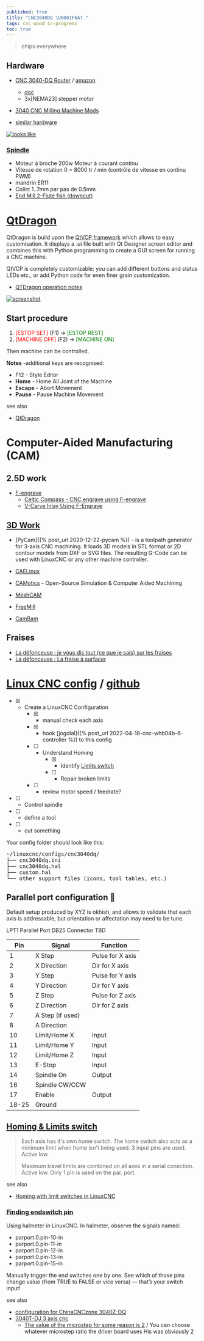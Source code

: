 ```yaml
---
published: true
title: "CNC3040DQ \U0001F6A7 "
tags: cnc wood in-progress
toc: true
---
```

> chips everywhere

## Hardware
- [CNC 3040-DQ Router](https://www.youtube.com/watch?v=Q-mbQk6KyBQ&feature=emb_logo) / [amazon](https://www.amazon.co.uk/Sanven-3040T-Dq-Engraver-Engraving-Drilling/dp/B00DONP1O0)
	- [doc](https://www.china-cncrouter.com/downfile/2015120417282452561.pdf)
    - 3x[NEMA23] stepper motor
- [3040 CNC Milling Machine Mods](https://hackaday.io/project/6776-3040-cnc-milling-machine-mods)

- [similar hardware](https://damogranlabs.com/wp-content/uploads/2015/12/damogran-labs-cene-cnc-guide.pdf)

[![looks like](https://m.media-amazon.com/images/I/61tT4doZYFL._AC_SL1500_.jpg)](https://www.amazon.fr/Routeur-machine-graver-sertir-gravure/dp/B09LCHBGVC)

### [Spindle](https://www.amazon.fr/Chrisun-Machine-Gravure-Fraiseuse-Routeur/dp/B07RWMHRDV/ref=sr_1_7?__mk_fr_FR=%C3%85M%C3%85%C5%BD%C3%95%C3%91&dchild=1&keywords=CNC%2B3040-DQ&qid=1604965338&sr=8-7&th=1)
- Moteur à broche 200w Moteur à courant continu
- Vitesse de rotation 0 ~ 8000 tr / min (contrôle de vitesse en continu PWM)
- mandrin ER11
- Collet 1..7mm par pas de 0.5mm
- [End Mill 2-Flute fish (downcut)](https://shop.stepcraft-systems.com/End-Mill-2-Flute-fish-downcut)



# [QtDragon](http://linuxcnc.org/docs/devel/html/gui/qtdragon.html)

QtDragon is build upon the [QtVCP framework](https://linuxcnc.org/docs/devel/html/gui/qtvcp.html) which allows to easy customisation.
It displays a .ui file built with Qt Designer screen editor and combines this with Python programming to create a GUI screen for running a CNC machine.

QtVCP is completely customizable: you can add different buttons and status LEDs etc., or add Python code for even finer grain customization.


- [QTDragon operation notes ](https://forum.linuxcnc.org/9-installing-linuxcnc/49619-qtdragon-operation-notes)

[![screenshot](https://linuxcnc.org/docs/devel/html/gui/images/silverdragon.png)](https://linuxcnc.org/docs/devel/html/gui/qtdragon.html#_qtdragon)
    
## Start procedure

1. <span style="color:red">\[ESTOP SET\]</span> (F1) -> <span style="color:green">\[ESTOP REST\]</span>
2. <span style="color:red">\[MACHINE OFF\]</span> (F2) -> <span style="color:green">\[MACHINE ON\]</span>

Then machine can be controlled.

**Notes** -additional keys are recognised:
- F12 - Style Editor  
- **Home** - Home All Joint of the Machine  
- **Escape** - Abort Movement  
- **Pause** - Pause Machine Movement  

see also
- [QtDragon](https://www.youtube.com/watch?v=FXJC_6EMZ9Y)
    
# Computer-Aided Manufacturing (CAM)
## 2.5D work
- [F-engrave]()
	- [Celtic Compass - CNC engrave using F-engrave](https://www.youtube.com/watch?v=_lgLc9n7REc)
    - [V-Carve Inlay Using F-Engrave](https://www.youtube.com/embed/8ty7ITWadv8?)

## [3D Work](https://www.downloadcloud.com/cnc-cam-software.html)
- [PyCam]({% post_url 2020-12-22-pycam %}) -  is a toolpath generator for 3-axis CNC machining. It loads 3D models in STL format or 2D contour models from DXF or SVG files. The resulting G-Code can be used with LinuxCNC or any other machine controller.
- [CAELinux]()
- [CAMotics](https://camotics.org/) - Open-Source Simulation & Computer Aided Machining

- [MeshCAM]()
- [FreeMill]()
- [CamBam]()


## Fraises
- [La défonceuse : je vous dis tout (ce que je sais) sur les fraises](https://www.youtube.com/watch?v=tJL3JyYEWn4)
- [La défonceuse : La fraise à surfacer](https://www.youtube.com/watch?v=8-A6wbm6qGk&list=LL&index=1)

# [Linux CNC config](https://chatgpt.com/share/6856a6a1-7e04-800d-99bc-b64adc7a0de9) / [github](https://github.com/yduf/CNC3040DQ-linuxcnc-config)

- [x] - Create a LinuxCNC Configuration
	- [x] - manual check each axis
	- [x] - hook [jogdial]({% post_url 2022-04-18-cnc-whb04b-6-controller %}) to this config
	- [ ] - Understand Homing
    	- [x] - Identify [Limits switch](#homing--limits-switch)
        - [ ] - Repair broken limits
	- [ ] - review motor speed / feedrate?
- [ ] - Control spindle  
- [ ] - define a tool  
- [ ] - cut something  

Your config folder should look like this:

<pre>
~/linuxcnc/configs/cnc3040dq/
├── cnc3040dq.ini
├── cnc3040dq.hal
├── custom.hal
└── other support files (icons, tool tables, etc.)
</pre>


## Parallel port configuration 🚧 

Default setup produced by XYZ is okhish, and allows to validate that each axis is addressable, but orientation or affectation may need to be tune.

LPT1 Parallel Port DB25 Connector TBD

| Pin   | Signal           | Function         |
| ----- | ---------------- | ---------------- |
| 1     | X Step           | Pulse for X axis |
| 2     | X Direction      | Dir for X axis   |
| 3     | Y Step           | Pulse for Y axis |
| 4     | Y Direction      | Dir for Y axis   |
| 5     | Z Step           | Pulse for Z axis |
| 6     | Z Direction      | Dir for Z axis   |
| 7     | A Step (if used) |                  |
| 8     | A Direction      |                  |
| 10    | Limit/Home X     | Input            |
| 11    | Limit/Home Y     | Input            |
| 12    | Limit/Home Z     | Input            |
| 13    | E-Stop           | Input            |
| 14    | Spindle On       | Output           |
| 16    | Spindle CW/CCW   |                  |
| 17    | Enable           | Output           |
| 18-25 | Ground           |                  |

## [Homing & Limits switch](http://wiki.linuxcnc.org/cgi-bin/wiki.pl?Homing_And_Limit_Switch#Home_Min_Limit_Switch_for_Each_Axis_and_Combined_Max_Limit_Switches_for_all_Axis)

 > Each axis has it's own home switch. The home switch also acts as
 > a minimum limit when home isn't being used.
 > 3 input pins are used. Active low.
 >
 > Maximum travel limits are combined on all axes in a serial conection.
 > Active low.
 > Only 1 pin is used on the par. port.

see also
- [ Homing with limit switches in LinuxCNC ](https://www.reddit.com/r/hobbycnc/comments/avy9fz/homing_with_limit_switches_in_linuxcnc/)

### [Finding endswitch pin](https://chatgpt.com/share/685fbe96-9a48-800d-9f68-9362a8cfbc39)

Using halmeter in LinuxCNC.
In halmeter, observe the signals named:

- parport.0.pin-10-in
- parport.0.pin-11-in
- parport.0.pin-12-in
- parport.0.pin-13-in
- parport.0.pin-15-in

Manually trigger the end switches one by one.
See which of those pins change value (from TRUE to FALSE or vice versa) — that’s your switch input!


see also

- [configuration for ChinaCNCzone 3040Z-DQ](https://www.forum.linuxcnc.org/9-installing-linuxcnc/35248-a-well-functioning-configuration-for-chinacnczone-3040z-dq?start=10)
- [3040T-DJ 3 axis cnc](https://www.cnczone.com/forums/chinese-machines/210148-cnc.html)
	- [The value of the microstep for some reason is 2](https://www.forum.linuxcnc.org/9-installing-linuxcnc/35248-a-well-functioning-configuration-for-chinacnczone-3040z-dq?start=10#117689) / You can choose whatever microstep ratio the driver board uses
His was obviously 2